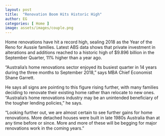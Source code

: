 ```yaml
---
layout: post
title:  "Renovation Boom Hits Historic High"
author: EG
categories: [ Home ]
image: assets/images/couple.png
---
```

Home renovations have hit a record high, sealing
2018 as the Year of the Reno for Aussie families.
Latest ABS data shows that private investment in
alterations and additions reached to a historic high
of $9.896 billion in the September Quarter, 11%
higher than a year ago.

“Australia’s home renovations sector enjoyed its
busiest quarter in 14 years during the three months
to September 2018,” says MBA Chief Economist
Shane Garrett.

He says all signs are pointing to this figure rising
further, with many families deciding to renovate their
existing home rather than relocate to new ones.
“Australia’s home renovations industry may be
an unintended beneficiary of the tougher lending
policies,” he says.

“Looking further out, we are almost certain to see
further gains for home renovations. More detached
houses were built in late 1980s Australia than at any time
before or since. More and more of these will be begging
for major renovations work in the coming years.”
